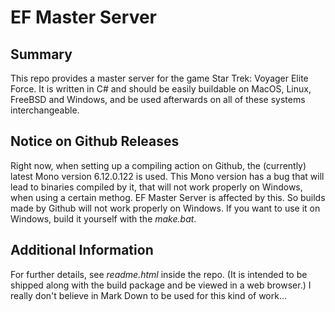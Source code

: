 # EF Master Server

## Summary
This repo provides a master server for the game Star Trek: Voyager Elite Force. It is written in C# and should be easily buildable on MacOS, Linux, FreeBSD and Windows, and be used afterwards on all of these systems interchangeable.

## Notice on Github Releases

Right now, when setting up a compiling action on Github, the (currently) latest Mono version 6.12.0.122 is used. This Mono version has a bug that will lead to binaries compiled by it, that will not work properly on Windows, when using a certain methog. EF Master Server is affected by this. So builds made by Github will not work properly on Windows. If you want to use it on Windows, build it yourself with the *make.bat*.

## Additional Information
For further details, see *readme.html* inside the repo. (It is intended to be shipped along with the build package and be viewed in a web browser.) I really don't believe in Mark Down to be used for this kind of work...

